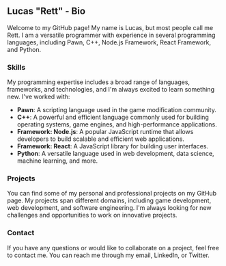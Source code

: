 

## Lucas "Rett" - Bio

Welcome to my GitHub page! My name is Lucas, but most people call me Rett. I am a versatile programmer with experience in several programming languages, including Pawn, C++, Node.js Framework, React Framework, and Python.

### Skills

My programming expertise includes a broad range of languages, frameworks, and technologies, and I'm always excited to learn something new. I've worked with:

- **Pawn**: A scripting language used in the game modification community.
- **C++**: A powerful and efficient language commonly used for building operating systems, game engines, and high-performance applications.
- **Framework: Node.js**: A popular JavaScript runtime that allows developers to build scalable and efficient web applications.
- **Framework: React**: A JavaScript library for building user interfaces.
- **Python**: A versatile language used in web development, data science, machine learning, and more.

### Projects

You can find some of my personal and professional projects on my GitHub page. My projects span different domains, including game development, web development, and software engineering. I'm always looking for new challenges and opportunities to work on innovative projects.

### Contact

If you have any questions or would like to collaborate on a project, feel free to contact me. You can reach me through my email, LinkedIn, or Twitter.
